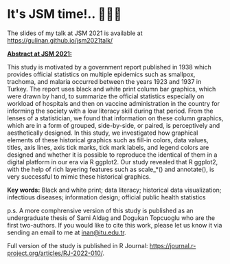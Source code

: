 # It's JSM time!.. 🎉🎉🎉

The slides of my talk at JSM 2021 is available at https://gulinan.github.io/jsm2021talk/

[**Abstract at JSM 2021:**](https://ww2.amstat.org/meetings/jsm/2021/onlineprogram/AbstractDetails.cfm?abstractid=317729)

This study is motivated by a government report published in 1938 which provides official statistics on multiple epidemics such as smallpox, trachoma, and malaria occurred between the years 1923 and 1937 in Turkey. The report uses black and white print column bar graphics, which were drawn by hand, to summarize the official statistics especially on workload of hospitals and then on vaccine administration in the country for informing the society with a low literacy skill during that period. From the lenses of a statistician, we found that information on these column graphics, which are in a form of grouped, side-by-side, or paired, is perceptively and aesthetically designed. In this study, we investigated how graphical elements of these historical graphics such as fill-in colors, data values, titles, axis lines, axis tick marks, tick mark labels, and legend colors are designed and whether it is possible to reproduce the identical of them in a digital platform in our era via R ggplot2. Our study revealed that R ggplot2, with the help of rich layering features such as scale_*() and annotate(), is very successful to mimic these historical graphics.

**Key words:**
Black and white print; data literacy; historical data visualization; infectious diseases; information design; official public health statistics


p.s. A more comphrensive version of this study is published as an undergraduate thesis
of Sami Aldag and Dogukan Topcuoglu who are the first two-authors. If you would like to 
cite this work, please let us know it via sending an email to me at inan@itu.edu.tr.


Full version of the study is published in R Journal: https://journal.r-project.org/articles/RJ-2022-010/.
